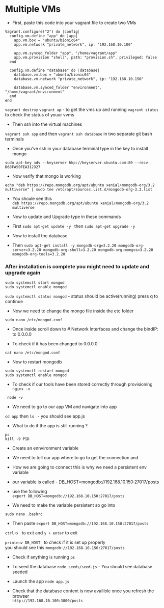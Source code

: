 # Multiple VMs

- First, paste this code into your vagrant file to create two VMs

```
Vagrant.configure("2") do |config|
  config.vm.define "app" do |app|
    app.vm.box = "ubuntu/bionic64"
    app.vm.network "private_network", ip: "192.168.10.100"
   
    app.vm.synced_folder "app", "/home/vagrant/app"
    app.vm.provision "shell", path: "provision.sh", privileged: false
  end

  config.vm.define "database" do |database|
    database.vm.box = "ubuntu/bionic64"
    database.vm.network "private_network", ip: "192.168.10.150"
    
    database.vm.synced_folder "environment", "/home/vagrant/environment"
  end
end 
```
```vagrant destroy```
``` vagrant up ```  - to get the vms up and running
```vagrant status ```   to check the status of youur vvms

- Then ssh into the virtual machines

```vagrant ssh app```   and then ```vagrant ssh database```   in two separate git bash terminals

- Once you've ssh in your database terminal type in the key to install mongo

```sudo apt-key adv --keyserver hkp://keyserver.ubuntu.com:80 --recv D68FA50FEA312927```

- Now verify that mongo is working

```echo "deb https://repo.mongodb.org/apt/ubuntu xenial/mongodb-org/3.2 multiverse" | sudo tee /etc/apt/sources.list.d/mongodb-org-3.2.list ```

- You shoule see this  
```deb https://repo.mongodb.org/apt/ubuntu xenial/mongodb-org/3.2 multiverse```

- Now to update and Upgrade type in these commands

- First ```sudo apt-get update -y ```  then     ```sudo apt-get upgrade -y```

- Now to install the database

- Then 
```sudo apt-get install -y mongodb-org=3.2.20 mongodb-org-server=3.2.20 mongodb-org-shell=3.2.20 mongodb-org-mongos=3.2.20 mongodb-org-tools=3.2.20```

### After installation is complete you might need to update and upgrade again


```sudo systemctl start mongod```  
```sudo systemctl enable mongod```

```sudo systemctl status mongod```    - status should be active(running)
 press q to continue


- Now we need to change the mongo file inside the etc folder

 ```sudo nano /etc/mongod.conf```

- Once inside scroll down to # Network Interfaces and change the bindIP: to 0.0.0.0

- To check if it has been changed to 0.0.0.0

```cat nano /etc/mongod.conf```

- Now to restart mongodb

```sudo systemctl restart mongod```  
```sudo systemctl enable mongod```

- To check if our tools have been stored correctly through provisioning
```   nginx -v   ```

```  node -v  ```




- We need to go to our app VM and navigate into app

```cd app```  then   ``` ls  ```     -        you should see app.js

- What to do if the app is still running ?

```ps```   
```kill -9 PID```

- Create an ennvironment variable

- We need to tell our app where to go to get the connection and
- How we are going to connect this is why we need a persistent env variable
- our variable is called - DB_HOST=mongodb://192.168.10.150:27017/posts
- use the following    
```export DB_HOST=mongodb://192.168.10.150:27017/posts```

- We need to make the variable persistent so go into
 
```sudo nano .bashrc```

- Then paste
```export DB_HOST=mongodb://192.168.10.150:27017/posts```

```ctrl+x ``` to exit and ```y + enter``` to exit

```printenv DB_HOST ```   to check if it is set up properly  
you should see this ```mongodb://192.168.10.150:27017/posts```

- Check if anything is running
```ps```
- To seed the database
```node seeds/seed.js```  - You should see database seeded

- Launch the app
```node app.js```
- Check that the database content is now availible once you refresh the browser   
```http://192.168.10.100:3000/posts```
